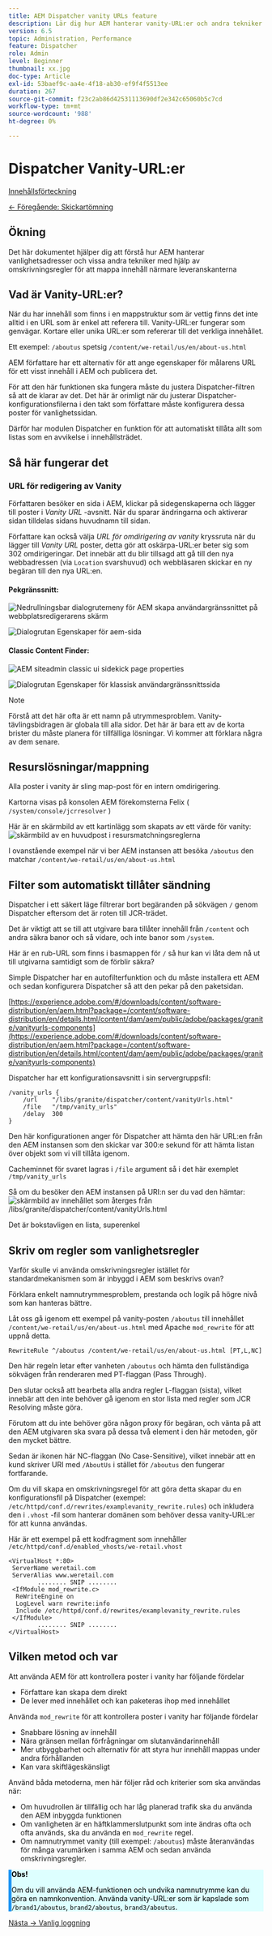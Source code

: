 ```yaml
---
title: AEM Dispatcher vanity URLs feature
description: Lär dig hur AEM hanterar vanity-URL:er och andra tekniker med hjälp av omskrivningsregler för att mappa innehåll närmare leveransgränsen.
version: 6.5
topic: Administration, Performance
feature: Dispatcher
role: Admin
level: Beginner
thumbnail: xx.jpg
doc-type: Article
exl-id: 53baef9c-aa4e-4f18-ab30-ef9f4f5513ee
duration: 267
source-git-commit: f23c2ab86d42531113690df2e342c65060b5c7cd
workflow-type: tm+mt
source-wordcount: '988'
ht-degree: 0%

---
```


# Dispatcher Vanity-URL:er

[Innehållsförteckning](./overview.md)

[&lt;- Föregående: Skickartömning](./disp-flushing.md)

## Ökning

Det här dokumentet hjälper dig att förstå hur AEM hanterar vanlighetsadresser och vissa andra tekniker med hjälp av omskrivningsregler för att mappa innehåll närmare leveranskanterna

## Vad är Vanity-URL:er?

När du har innehåll som finns i en mappstruktur som är vettig finns det inte alltid i en URL som är enkel att referera till. Vanity-URL:er fungerar som genvägar. Kortare eller unika URL:er som refererar till det verkliga innehållet.

Ett exempel: `/aboutus` spetsig `/content/we-retail/us/en/about-us.html`

AEM författare har ett alternativ för att ange egenskaper för målarens URL för ett visst innehåll i AEM och publicera det.

För att den här funktionen ska fungera måste du justera Dispatcher-filtren så att de klarar av det. Det här är orimligt när du justerar Dispatcher-konfigurationsfilerna i den takt som författare måste konfigurera dessa poster för vanlighetssidan.

Därför har modulen Dispatcher en funktion för att automatiskt tillåta allt som listas som en avvikelse i innehållsträdet.


## Så här fungerar det

### URL för redigering av Vanity

Författaren besöker en sida i AEM, klickar på sidegenskaperna och lägger till poster i _Vanity URL_ -avsnitt. När du sparar ändringarna och aktiverar sidan tilldelas sidans huvudnamn till sidan.

Författare kan också välja _URL för omdirigering av vanity_ kryssruta när du lägger till _Vanity URL_ poster, detta gör att oskärpa-URL:er beter sig som 302 omdirigeringar. Det innebär att du blir tillsagd att gå till den nya webbadressen (via `Location` svarshuvud) och webbläsaren skickar en ny begäran till den nya URL:en.

#### Pekgränssnitt:

![Nedrullningsbar dialogrutemeny för AEM skapa användargränssnittet på webbplatsredigerarens skärm](assets/disp-vanity-url/aem-page-properties-drop-down.png "aem-page-properties-drop-down")

![Dialogrutan Egenskaper för aem-sida](assets/disp-vanity-url/aem-page-properties.png "aem-page-properties")

#### Classic Content Finder:

![AEM siteadmin classic ui sidekick page properties](assets/disp-vanity-url/aem-page-properties-sidekick.png "aem-page-properties-sidespark")

![Dialogrutan Egenskaper för klassisk användargränssnittssida](assets/disp-vanity-url/aem-page-properties-classic.png "aem-page-properties-classic")


>[!NOTE]
>
>Förstå att det här ofta är ett namn på utrymmesproblem. Vanity-tävlingsbidragen är globala till alla sidor. Det här är bara ett av de korta brister du måste planera för tillfälliga lösningar. Vi kommer att förklara några av dem senare.


## Resurslösningar/mappning

Alla poster i vanity är sling map-post för en intern omdirigering.

Kartorna visas på konsolen AEM förekomsterna Felix ( `/system/console/jcrresolver` )

Här är en skärmbild av ett kartinlägg som skapats av ett värde för vanity:
![skärmbild av en huvudpost i resursmatchningsreglerna](assets/disp-vanity-url/vanity-resource-resolver-entry.png "vanity-resource-resolver-entry")

I ovanstående exempel när vi ber AEM instansen att besöka `/aboutus` den matchar `/content/we-retail/us/en/about-us.html`

## Filter som automatiskt tillåter sändning

Dispatcher i ett säkert läge filtrerar bort begäranden på sökvägen `/` genom Dispatcher eftersom det är roten till JCR-trädet.

Det är viktigt att se till att utgivare bara tillåter innehåll från `/content` och andra säkra banor och så vidare, och inte banor som `/system`.

Här är en rub-URL som finns i basmappen för `/` så hur kan vi låta dem nå ut till utgivarna samtidigt som de förblir säkra?

Simple Dispatcher har en autofilterfunktion och du måste installera ett AEM och sedan konfigurera Dispatcher så att den pekar på den paketsidan.

[https://experience.adobe.com/#/downloads/content/software-distribution/en/aem.html?package=/content/software-distribution/en/details.html/content/dam/aem/public/adobe/packages/granite/vanityurls-components](https://experience.adobe.com/#/downloads/content/software-distribution/en/aem.html?package=/content/software-distribution/en/details.html/content/dam/aem/public/adobe/packages/granite/vanityurls-components)

Dispatcher har ett konfigurationsavsnitt i sin servergruppsfil:

```
/vanity_urls { 
    /url    "/libs/granite/dispatcher/content/vanityUrls.html" 
    /file   "/tmp/vanity_urls" 
    /delay  300 
}
```

Den här konfigurationen anger för Dispatcher att hämta den här URL:en från den AEM instansen som den skickar var 300:e sekund för att hämta listan över objekt som vi vill tillåta igenom.

Cacheminnet för svaret lagras i `/file` argument så i det här exemplet `/tmp/vanity_urls`

Så om du besöker den AEM instansen på URI:n ser du vad den hämtar:
![skärmbild av innehållet som återges från /libs/granite/dispatcher/content/vanityUrls.html](assets/disp-vanity-url/vanity-url-component.png "vanity-url-component")

Det är bokstavligen en lista, superenkel

## Skriv om regler som vanlighetsregler

Varför skulle vi använda omskrivningsregler istället för standardmekanismen som är inbyggd i AEM som beskrivs ovan?

Förklara enkelt namnutrymmesproblem, prestanda och logik på högre nivå som kan hanteras bättre.

Låt oss gå igenom ett exempel på vanity-posten `/aboutus` till innehållet `/content/we-retail/us/en/about-us.html` med Apache `mod_rewrite` för att uppnå detta.

```
RewriteRule ^/aboutus /content/we-retail/us/en/about-us.html [PT,L,NC]
```

Den här regeln letar efter vanheten `/aboutus` och hämta den fullständiga sökvägen från renderaren med PT-flaggan (Pass Through).

Den slutar också att bearbeta alla andra regler L-flaggan (sista), vilket innebär att den inte behöver gå igenom en stor lista med regler som JCR Resolving måste göra.

Förutom att du inte behöver göra någon proxy för begäran, och vänta på att den AEM utgivaren ska svara på dessa två element i den här metoden, gör den mycket bättre.

Sedan är ikonen här NC-flaggan (No Case-Sensitive), vilket innebär att en kund skriver URI med `/AboutUs` i stället för `/aboutus` den fungerar fortfarande.

Om du vill skapa en omskrivningsregel för att göra detta skapar du en konfigurationsfil på Dispatcher (exempel: `/etc/httpd/conf.d/rewrites/examplevanity_rewrite.rules`) och inkludera den i `.vhost` -fil som hanterar domänen som behöver dessa vanity-URL:er för att kunna användas.

Här är ett exempel på ett kodfragment som innehåller `/etc/httpd/conf.d/enabled_vhosts/we-retail.vhost`

```
<VirtualHost *:80> 
 ServerName weretail.com 
 ServerAlias www.weretail.com 
        ........ SNIP ........ 
 <IfModule mod_rewrite.c> 
  ReWriteEngine on 
  LogLevel warn rewrite:info 
  Include /etc/httpd/conf.d/rewrites/examplevanity_rewrite.rules 
 </IfModule> 
        ........ SNIP ........ 
</VirtualHost>
```

## Vilken metod och var

Att använda AEM för att kontrollera poster i vanity har följande fördelar

- Författare kan skapa dem direkt
- De lever med innehållet och kan paketeras ihop med innehållet

Använda `mod_rewrite` för att kontrollera poster i vanity har följande fördelar

- Snabbare lösning av innehåll
- Nära gränsen mellan förfrågningar om slutanvändarinnehåll
- Mer utbyggbarhet och alternativ för att styra hur innehåll mappas under andra förhållanden
- Kan vara skiftlägeskänsligt

Använd båda metoderna, men här följer råd och kriterier som ska användas när:

- Om huvudrollen är tillfällig och har låg planerad trafik ska du använda den AEM inbyggda funktionen
- Om vanligheten är en häftklammerslutpunkt som inte ändras ofta och ofta används, ska du använda en `mod_rewrite` regel.
- Om namnutrymmet vanity (till exempel: `/aboutus`) måste återanvändas för många varumärken i samma AEM och sedan använda omskrivningsregler.

<div style="color: #000;border-left: 6px solid #2196F3;background-color:#ddffff;"><b>Obs!</b>

Om du vill använda AEM-funktionen och undvika namnutrymme kan du göra en namnkonvention. Använda vanity-URL:er som är kapslade som `/brand1/aboutus`, `brand2/aboutus`, `brand3/aboutus`.
</div>

[Nästa -> Vanlig loggning](./common-logs.md)

